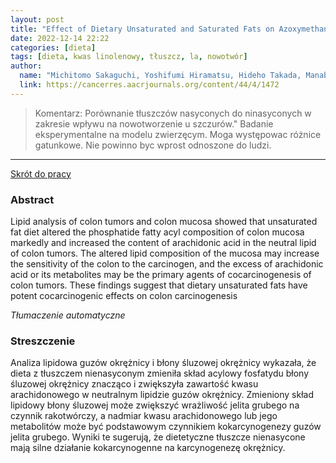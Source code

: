 ```yaml
---
layout: post
title: "Effect of Dietary Unsaturated and Saturated Fats on Azoxymethane-induced Colon Carcinogenesis in Rats"
date: 2022-12-14 22:22
categories: [dieta]
tags: [dieta, kwas linolenowy, tłuszcz, la, nowotwór]
author:
  name: "Michitomo Sakaguchi, Yoshifumi Hiramatsu, Hideho Takada, Manabu Yamamura, Koshiro Hioki, Kunihiko Saito and Masakatsu Yamamoto "
  link: https://cancerres.aacrjournals.org/content/44/4/1472
---
```


> Komentarz:
> Porównanie tłuszczów nasyconych do ninasyconych w zakresie wpływu na nowotworzenie u szczurów."
> Badanie eksperymentalne na modelu zwierzęcym. Moga występowac różnice gatunkowe. Nie powinno byc wprost odnoszone do ludzi.
> 
<hr>

[Skrót do pracy](https://cancerres.aacrjournals.org/content/44/4/1472) 

### Abstract
Lipid analysis of colon tumors and colon mucosa showed that unsaturated fat diet altered the phosphatide fatty acyl composition of colon mucosa markedly and increased the content of arachidonic acid in the neutral lipid of colon tumors. The altered lipid composition of the mucosa may increase the sensitivity of the colon to the carcinogen, and the excess of arachidonic acid or its metabolites may be the primary agents of cocarcinogenesis of colon tumors. These findings suggest that dietary unsaturated fats have potent cocarcinogenic effects on colon carcinogenesis

*Tłumaczenie automatyczne*

### Streszczenie
Analiza lipidowa guzów okrężnicy i błony śluzowej okrężnicy wykazała, że dieta z tłuszczem nienasyconym zmieniła skład acylowy fosfatydu błony śluzowej okrężnicy znacząco i zwiększyła zawartość kwasu arachidonowego w neutralnym lipidzie guzów okrężnicy. Zmieniony skład lipidowy błony śluzowej może zwiększyć wrażliwość jelita grubego na czynnik rakotwórczy, a nadmiar kwasu arachidonowego lub jego metabolitów może być podstawowym czynnikiem kokarcynogenezy guzów jelita grubego. Wyniki te sugerują, że dietetyczne tłuszcze nienasycone mają silne działanie kokarcynogenne na karcynogenezę okrężnicy.
